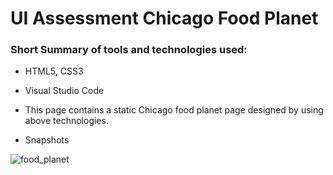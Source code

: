 # UI Assessment Chicago Food Planet
### Short Summary of tools and technologies used:
- HTML5, CSS3

- Visual Studio Code

- This page contains a static Chicago food planet page designed by using above technologies.

- Snapshots

![food_planet](https://user-images.githubusercontent.com/85791577/124942265-17a67d00-e029-11eb-8fbe-c376250ecca4.gif)
